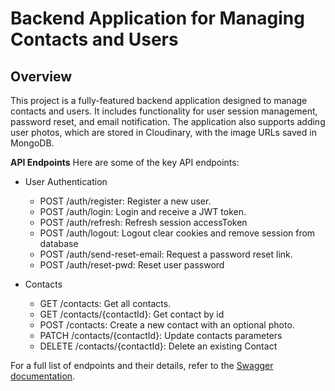 # Backend Application for Managing Contacts and Users

## Overview

This project is a fully-featured backend application designed to manage contacts and users. It includes functionality for user session management, password reset, and email notification. The application also supports adding user photos, which are stored in Cloudinary, with the image URLs saved in MongoDB.

**API Endpoints**
Here are some of the key API endpoints:

- User Authentication

  - POST /auth/register: Register a new user.
  - POST /auth/login: Login and receive a JWT token.
  - POST /auth/refresh: Refresh session accessToken
  - POST /auth/logout: Logout clear cookies and remove session from database
  - POST /auth/send-reset-email: Request a password reset link.
  - POST /auth/reset-pwd: Reset user password

- Contacts

  - GET /contacts: Get all contacts.
  - GET /contacts/{contactId}: Get contact by id
  - POST /contacts: Create a new contact with an optional photo.
  - PATCH /contacts/{contactId}: Update contacts parameters
  - DELETE /contacts/{contactId}: Delete an existing Contact

For a full list of endpoints and their details, refer to the [Swagger documentation](https://nodejs-hw-mongodb-n71x.onrender.com/api-docs/).
